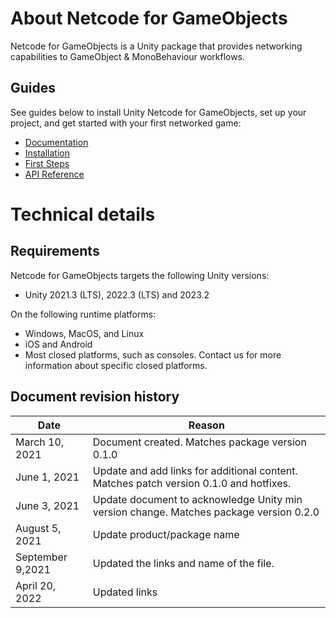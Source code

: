 # About Netcode for GameObjects

Netcode for GameObjects is a Unity package that provides networking capabilities to GameObject & MonoBehaviour workflows.

## Guides

See guides below to install Unity Netcode for GameObjects, set up your project, and get started with your first networked game:

- [Documentation](https://docs-multiplayer.unity3d.com/netcode/current/about)
- [Installation](https://docs-multiplayer.unity3d.com/netcode/current/installation)
- [First Steps](https://docs-multiplayer.unity3d.com/netcode/current/tutorials/get-started-ngo)
- [API Reference](https://docs.unity3d.com/Packages/com.unity.netcode.gameobjects@1.6/api/index.html)

# Technical details

## Requirements

Netcode for GameObjects targets the following Unity versions:
- Unity 2021.3 (LTS), 2022.3 (LTS) and 2023.2

On the following runtime platforms:
- Windows, MacOS, and Linux
- iOS and Android
- Most closed platforms, such as consoles. Contact us for more information about specific closed platforms.

## Document revision history

|Date|Reason|
|---|---|
|March 10, 2021|Document created. Matches package version 0.1.0|
|June 1, 2021|Update and add links for additional content. Matches patch version 0.1.0 and hotfixes.|
|June 3, 2021|Update document to acknowledge Unity min version change. Matches package version 0.2.0|
|August 5, 2021|Update product/package name|
|September 9,2021|Updated the links and name of the file.|
|April 20, 2022|Updated links|
